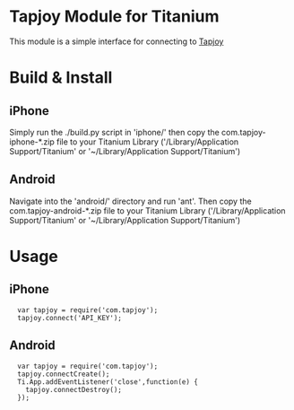 # Tapjoy Module for Titanium

This module is a simple interface for connecting to [Tapjoy](http://tapjoy.com)

# Build & Install

## iPhone

Simply run the ./build.py script in 'iphone/' then copy the com.tapjoy-iphone-*.zip file to your Titanium Library  ('/Library/Application Support/Titanium' or '~/Library/Application Support/Titanium')

## Android

Navigate into the 'android/' directory and run 'ant'. Then copy the com.tapjoy-android-*.zip file to your Titanium Library  ('/Library/Application Support/Titanium' or '~/Library/Application Support/Titanium')

# Usage

## iPhone

      var tapjoy = require('com.tapjoy');
      tapjoy.connect('API_KEY');

## Android

      var tapjoy = require('com.tapjoy');
      tapjoy.connectCreate();
      Ti.App.addEventListener('close',function(e) {
        tapjoy.connectDestroy();
      });
    